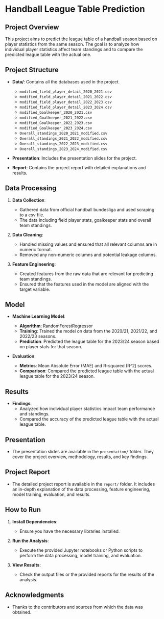 # Handball League Table Prediction

## Project Overview
This project aims to predict the league table of a handball season based on player statistics from the same season. The goal is to analyze how individual player statistics affect team standings and to compare the predicted league table with the actual one.

## Project Structure

- **Data/**: Contains all the databases used in the project.
  - `modified_field_player_detail_2020_2021.csv`
  - `modified_field_player_detail_2021_2022.csv`
  - `modified_field_player_detail_2022_2023.csv`
  - `modified_field_player_detail_2023_2024.csv`
  - `modified_Goalkeeper_2020_2021.csv`
  - `modified_Goalkeeper_2021_2022.csv`
  - `modified_Goalkeeper_2022_2023.csv`
  - `modified_Goalkeeper_2023_2024.csv`
  - `Overall_standings_2020_2021_modified.csv`
  - `Overall_standings_2021_2022_modified.csv`
  - `Overall_standings_2022_2023_modified.csv`
  - `Overall_standings_2023_2024_modified.csv`

- **Presentation**: Includes the presentation slides for the project.

- **Report**: Contains the project report with detailed explanations and results.

## Data Processing

1. **Data Collection**: 
   - Gathered data from official handball bundesliga and used scraping to a csv file.
   - The data including field player stats, goalkeeper stats and overall team standings.

2. **Data Cleaning**:
   - Handled missing values and ensured that all relevant columns are in numeric format.
   - Removed any non-numeric columns and potential leakage columns.

3. **Feature Engineering**:
   - Created features from the raw data that are relevant for predicting team standings.
   - Ensured that the features used in the model are aligned with the target variable.

## Model

- **Machine Learning Model**:
  - **Algorithm**: RandomForestRegressor
  - **Training**: Trained the model on data from the 2020/21, 2021/22, and 2022/23 seasons.
  - **Prediction**: Predicted the league table for the 2023/24 season based on player stats for that season.

- **Evaluation**:
  - **Metrics**: Mean Absolute Error (MAE) and R-squared (R^2) scores.
  - **Comparison**: Compared the predicted league table with the actual league table for the 2023/24 season.

## Results

- **Findings**:
  - Analyzed how individual player statistics impact team performance and standings.
  - Compared the accuracy of the predicted league table with the actual league table.

## Presentation

- The presentation slides are available in the `presentation/` folder. They cover the project overview, methodology, results, and key findings.

## Project Report

- The detailed project report is available in the `report/` folder. It includes an in-depth explanation of the data processing, feature engineering, model training, evaluation, and results.

## How to Run

1. **Install Dependencies**:
   - Ensure you have the necessary libraries installed.
2. **Run the Analysis**:
   - Execute the provided Jupyter notebooks or Python scripts to perform the data processing, model training, and evaluation.

3. **View Results**:
   - Check the output files or the provided reports for the results of the analysis.

## Acknowledgments

- Thanks to the contributors and sources from which the data was obtained.

